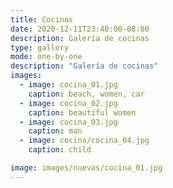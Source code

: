 ```yaml
---
title: Cocinas
date: 2020-12-11T23:40:00-08:00
description: Galería de cocinas
type: gallery
mode: one-by-one
description: "Galería de cocinas"
images:
  - image: cocina_01.jpg
    caption: beach, women, car
  - image: cocina_02.jpg
    caption: beautiful women
  - image: cocina_03.jpg
    caption: man
  - image: cocina/cocina_04.jpg
    caption: child

image: images/nuevas/cocina_01.jpg
---
```

